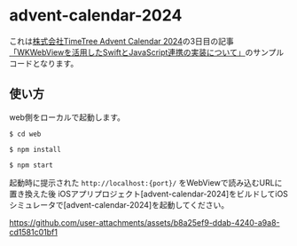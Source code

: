 # advent-calendar-2024
これは[株式会社TimeTree Advent Calendar 2024](https://qiita.com/advent-calendar/2024/timetree)の3日目の記事 [「WKWebViewを活用したSwiftとJavaScript連携の実装について」](https://zenn.dev/timetree/articles/bfec6d4de0bfc3)のサンプルコードとなります。

## 使い方
web側をローカルで起動します。

```
$ cd web
```

```
$ npm install
```

```
$ npm start
```

起動時に提示された `http://localhost:{port}/` をWebViewで読み込むURLに置き換えた後 iOSアプリプロジェクト[advent-calendar-2024]をビルドしてiOSシミュレータで[advent-calendar-2024]を起動してください。


https://github.com/user-attachments/assets/b8a25ef9-ddab-4240-a9a8-cd1581c01bf1


